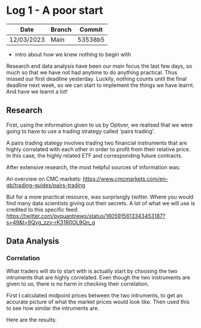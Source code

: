 # Log 1 - A poor start
  
  | Date | Branch | Commit |
  |----------- | ----------- | ----------- |
  | 12/03/2023 | Main | 53538b5 |

- intro about how we knew nothing to begin with

Research and data analysis have been our main focus the last few days, so much so that we have not had anytime to do anything practical. Thus missed our first deadline yesterday. Luckily, nothing counts until the final deadline next week, so we can start to implement the things we have learnt. And have we learnt a lot!

## Research
First, using the information given to us by Optiver, we realised that we were going to have to use a trading strategy called 'pairs trading'. 

A pairs trading stategy involves trading two financial instruments that are highly correlated with each other in order to profit from their relative price. In this case, the highly related ETF and corresponding future contracts.

After extensive research, the most helpful sources of information was: 

An overview on CMC markets: https://www.cmcmarkets.com/en-gb/trading-guides/pairs-trading

But for a more practical resource, was surprisngly twitter. Where you would find many data scientists giving out their secrets. A lot of what we will use is credited to this specific feed: https://twitter.com/pyquantnews/status/1605915613343453187?s=49&t=9Qvg_zzy-rK31R0OL9Qn_g


## Data Analysis
### Correlation

What traders will do to start with is actually start by choosing the two intruments that are highly correlated. Even though the two instruments are given to us, there is no harm in checking their correlation. 

First I calculated midpoint prices between the two intruments, to get an accurate picture of what the market prices would look like. Then used this to see how similar the intruments are. 

Here are the results: 

